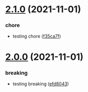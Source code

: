 # [2.1.0](https://github.com/eoludotun-harrys/foo/compare/v2.0.0...v2.1.0) (2021-11-01)


### chore

* testing chore ([f35ca7f](https://github.com/eoludotun-harrys/foo/commit/f35ca7f52dafa0e70635f6965d45cd8c298be505))

# [2.0.0](https://github.com/eoludotun-harrys/foo/compare/v1.0.0...v2.0.0) (2021-11-01)


### breaking

* testing breaking ([efd8043](https://github.com/eoludotun-harrys/foo/commit/efd804309bae826b8597a05311853d4fa597507f))
